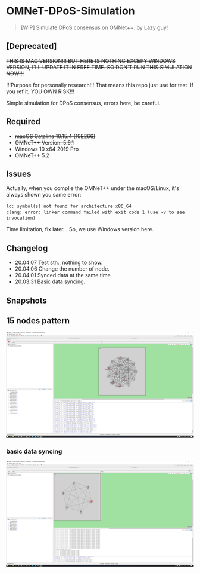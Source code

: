 # OMNeT-DPoS-Simulation

> [WIP] Simulate DPoS consensus on OMNet++.
> by Lazy guy!

## [Deprecated]

~~THIS IS MAC VERSION!!! BUT HERE IS NOTHING EXCEPY WINDOWS VERSION, I'LL UPDATE IT IN FREE TIME. SO DON'T RUN THIS SIMULATION NOW!!!~~

!!!Purpose for personally research!!! That means this repo just use for test. If you ref it, YOU OWN RISK!!!

Simple simulation for DPoS consensus, errors here, be careful.

## Required

- ~~macOS Catalina 10.15.4 (19E266)~~
- ~~OMNeT++ Version: 5.6.1~~
- Windows 10 x64 2019 Pro
- OMNeT++ 5.2


## Issues

Actually, when you complie the OMNeT++ under the macOS/Linux, it's always shown you same error:

```
ld: symbol(s) not found for architecture x86_64
clang: error: linker command failed with exit code 1 (use -v to see invocation)
```
Time limitation, fix later... So, we use Windows version here.


## Changelog

- 20.04.07 Test sth., nothing to show.
- 20.04.06 Change the number of node.
- 20.04.01 Synced data at the same time.
- 20.03.31 Basic data syncing.


## Snapshots

## 15 nodes pattern

![](https://github.com/i0Ek3/OMNeT-DPoS-Simulation/blob/mac/pic/15nodes-0406.jpg)

### basic data syncing

![](https://github.com/i0Ek3/OMNeT-DPoS-Simulation/blob/mac/pic/basic-0331.jpg)
